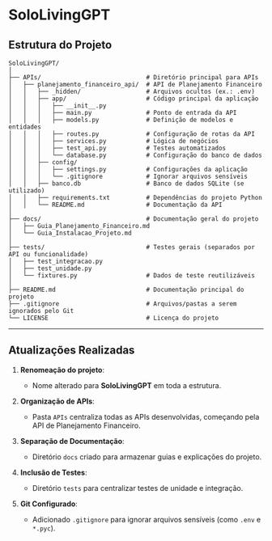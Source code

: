 
# SoloLivingGPT

## Estrutura do Projeto

```plaintext
SoloLivingGPT/
│
├── APIs/                             # Diretório principal para APIs
│   ├── planejamento_financeiro_api/  # API de Planejamento Financeiro
│   │   ├── _hidden/                  # Arquivos ocultos (ex.: .env)
│   │   ├── app/                      # Código principal da aplicação
│   │   │   ├── __init__.py
│   │   │   ├── main.py               # Ponto de entrada da API
│   │   │   ├── models.py             # Definição de modelos e entidades
│   │   │   ├── routes.py             # Configuração de rotas da API
│   │   │   ├── services.py           # Lógica de negócios
│   │   │   ├── test_api.py           # Testes automatizados
│   │   │   └── database.py           # Configuração do banco de dados
│   │   ├── config/
│   │   │   ├── settings.py           # Configurações da aplicação
│   │   │   └── .gitignore            # Ignorar arquivos sensíveis
│   │   ├── banco.db                  # Banco de dados SQLite (se utilizado)
│   │   ├── requirements.txt          # Dependências do projeto Python
│   │   └── README.md                 # Documentação da API
│
├── docs/                             # Documentação geral do projeto
│   ├── Guia_Planejamento_Financeiro.md
│   └── Guia_Instalacao_Projeto.md
│
├── tests/                            # Testes gerais (separados por API ou funcionalidade)
│   ├── test_integracao.py
│   ├── test_unidade.py
│   └── fixtures.py                   # Dados de teste reutilizáveis
│
├── README.md                         # Documentação principal do projeto
├── .gitignore                        # Arquivos/pastas a serem ignorados pelo Git
└── LICENSE                           # Licença do projeto
```

---

## Atualizações Realizadas

1. **Renomeação do projeto**:
   - Nome alterado para **SoloLivingGPT** em toda a estrutura.

2. **Organização de APIs**:
   - Pasta `APIs` centraliza todas as APIs desenvolvidas, começando pela API de Planejamento Financeiro.

3. **Separação de Documentação**:
   - Diretório `docs` criado para armazenar guias e explicações do projeto.

4. **Inclusão de Testes**:
   - Diretório `tests` para centralizar testes de unidade e integração.

5. **Git Configurado**:
   - Adicionado `.gitignore` para ignorar arquivos sensíveis (como `.env` e `*.pyc`).

